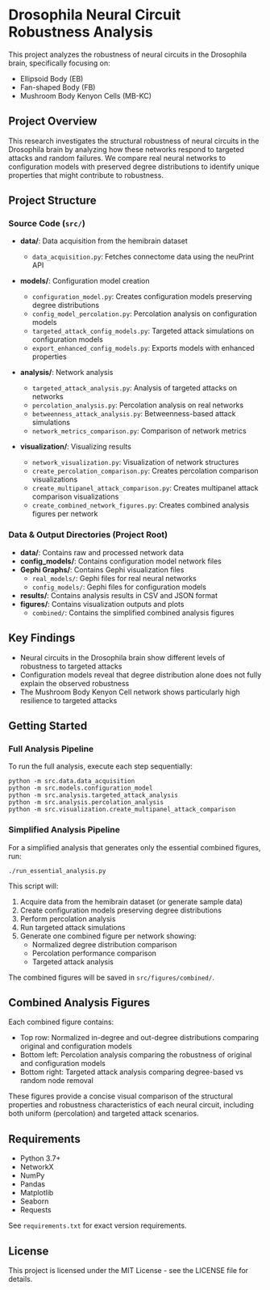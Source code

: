 # Drosophila Neural Circuit Robustness Analysis

This project analyzes the robustness of neural circuits in the Drosophila brain, specifically focusing on:
- Ellipsoid Body (EB)
- Fan-shaped Body (FB)
- Mushroom Body Kenyon Cells (MB-KC)

## Project Overview

This research investigates the structural robustness of neural circuits in the Drosophila brain by 
analyzing how these networks respond to targeted attacks and random failures. We compare real neural 
networks to configuration models with preserved degree distributions to identify unique properties
that might contribute to robustness.

## Project Structure

### Source Code (`src/`)

- **data/**: Data acquisition from the hemibrain dataset
  - `data_acquisition.py`: Fetches connectome data using the neuPrint API

- **models/**: Configuration model creation
  - `configuration_model.py`: Creates configuration models preserving degree distributions
  - `config_model_percolation.py`: Percolation analysis on configuration models
  - `targeted_attack_config_models.py`: Targeted attack simulations on configuration models
  - `export_enhanced_config_models.py`: Exports models with enhanced properties

- **analysis/**: Network analysis
  - `targeted_attack_analysis.py`: Analysis of targeted attacks on networks
  - `percolation_analysis.py`: Percolation analysis on real networks
  - `betweenness_attack_analysis.py`: Betweenness-based attack simulations
  - `network_metrics_comparison.py`: Comparison of network metrics

- **visualization/**: Visualizing results
  - `network_visualization.py`: Visualization of network structures
  - `create_percolation_comparison.py`: Creates percolation comparison visualizations
  - `create_multipanel_attack_comparison.py`: Creates multipanel attack comparison visualizations
  - `create_combined_network_figures.py`: Creates combined analysis figures per network

### Data & Output Directories (Project Root)

- **data/**: Contains raw and processed network data
- **config_models/**: Contains configuration model network files
- **Gephi Graphs/**: Contains Gephi visualization files
  - `real_models/`: Gephi files for real neural networks
  - `config_models/`: Gephi files for configuration models
- **results/**: Contains analysis results in CSV and JSON format
- **figures/**: Contains visualization outputs and plots
  - `combined/`: Contains the simplified combined analysis figures

## Key Findings

- Neural circuits in the Drosophila brain show different levels of robustness to targeted attacks
- Configuration models reveal that degree distribution alone does not fully explain the observed robustness
- The Mushroom Body Kenyon Cell network shows particularly high resilience to targeted attacks

## Getting Started

### Full Analysis Pipeline

To run the full analysis, execute each step sequentially:

```
python -m src.data.data_acquisition
python -m src.models.configuration_model
python -m src.analysis.targeted_attack_analysis
python -m src.analysis.percolation_analysis
python -m src.visualization.create_multipanel_attack_comparison
```

### Simplified Analysis Pipeline

For a simplified analysis that generates only the essential combined figures, run:

```
./run_essential_analysis.py
```

This script will:
1. Acquire data from the hemibrain dataset (or generate sample data)
2. Create configuration models preserving degree distributions
3. Perform percolation analysis
4. Run targeted attack simulations
5. Generate one combined figure per network showing:
   - Normalized degree distribution comparison
   - Percolation performance comparison
   - Targeted attack analysis

The combined figures will be saved in `src/figures/combined/`.

## Combined Analysis Figures

Each combined figure contains:
- Top row: Normalized in-degree and out-degree distributions comparing original and configuration models
- Bottom left: Percolation analysis comparing the robustness of original and configuration models
- Bottom right: Targeted attack analysis comparing degree-based vs random node removal

These figures provide a concise visual comparison of the structural properties and robustness characteristics of each neural circuit, including both uniform (percolation) and targeted attack scenarios.

## Requirements

- Python 3.7+
- NetworkX
- NumPy
- Pandas
- Matplotlib
- Seaborn
- Requests

See `requirements.txt` for exact version requirements.

## License

This project is licensed under the MIT License - see the LICENSE file for details. 